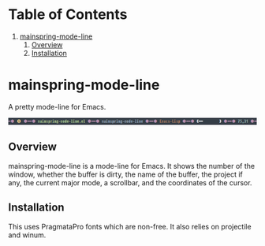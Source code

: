 
# Table of Contents

1.  [mainspring-mode-line](#orge7cdba9)
    1.  [Overview](#orgc87cd4b)
    2.  [Installation](#org310be06)


<a id="orge7cdba9"></a>

# mainspring-mode-line

A pretty mode-line for Emacs.

![img](mainspring-mode-line.png)


<a id="orgc87cd4b"></a>

## Overview

mainspring-mode-line is a mode-line for Emacs. It shows the number of the window, whether the buffer is dirty, the name of the buffer, the project if any, the current major mode, a scrollbar, and the coordinates of the cursor.


<a id="org310be06"></a>

## Installation

This uses PragmataPro fonts which are non-free. It also relies on projectile and winum.
